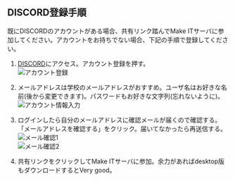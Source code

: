 ## DISCORD登録手順
既にDISCORDのアカウントがある場合、共有リンク踏んでMake ITサーバに参加してください。アカウントをお持ちでない場合、下記の手順で登録してください。

1. [DISCORD](https://discordapp.com/login)にアクセス。アカウント登録を押す。  
![アカウント登録](https://i.gyazo.com/791513314dd7d9e5d1fd541227d09ebd.png)  

1. メールアドレスは学校のメールアドレスがおすすめ。ユーザ名はお好きな名前(後から変更できます)。パスワードもお好きな文字列(忘れないように)。  
![アカウント情報入力](https://i.gyazo.com/0cd169d043a3162ec7dcbd4b433e20e7.png)  

1. ログインしたら自分のメールアドレスに確認メールが届くので確認する。「メールアドレスを確認する」をクリック。届いてなかったら再送信する。  
![メール確認1](https://i.gyazo.com/c85e512903f39cbdcde51c852ada1aa7.png)  
![メール確認2](https://i.gyazo.com/ad47bb252f49b6c43526ace86ceb3061.png)  

1. 共有リンクをクリックしてMake ITサーバに参加。余力があればdesktop版もダウンロードするとVery good。